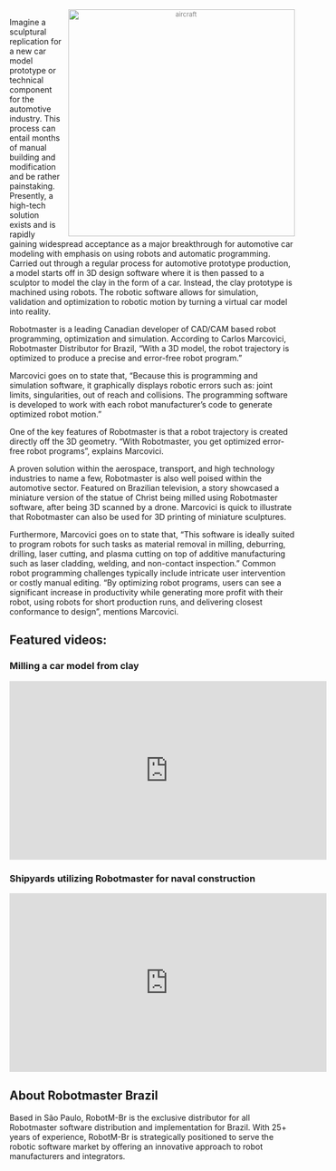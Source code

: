 <div style="font-size:80%; text-align: center; float:right;margin-left: 1em; color:grey;"><img src="/img/blog/maxresdefault3.jpg" alt="aircraft" style="width:400px; display: block;margin-bottom: 0.2em;"></div>

Imagine a sculptural replication for a new car model prototype or technical component for the automotive industry. This process can entail months of manual building and modification and be rather painstaking. Presently, a high-tech solution exists and is rapidly gaining widespread acceptance as a major breakthrough for automotive car modeling with emphasis on using robots and automatic programming. Carried out through a regular process for automotive prototype production, a model starts off in 3D design software where it is then passed to a sculptor to model the clay in the form of a car.  Instead, the clay prototype is machined using robots. The robotic software allows for simulation, validation and optimization to robotic motion by turning a virtual car model into reality.

Robotmaster is a leading Canadian developer of CAD/CAM based robot programming, optimization and simulation. According to Carlos Marcovici, Robotmaster Distributor for Brazil, “With a 3D model, the robot trajectory is optimized to produce a precise and error-free robot program.” 

Marcovici goes on to state that, “Because this is programming and simulation software, it graphically displays robotic errors such as: joint limits, singularities, out of reach and collisions. The programming software is developed to work with each robot manufacturer’s code to generate optimized robot motion.”

One of the key features of Robotmaster is that a robot trajectory is created directly off the 3D geometry. “With Robotmaster, you get optimized error-free robot programs”, explains Marcovici. 

A proven solution within the aerospace, transport, and high technology industries to name a few, Robotmaster is also well poised within the automotive sector. Featured on Brazilian television, a story showcased a miniature version of the statue of Christ being milled using Robotmaster software, after being 3D scanned by a drone. Marcovici is quick to illustrate that Robotmaster can also be used for 3D printing of miniature sculptures.
 
Furthermore, Marcovici goes on to state that, “This software is ideally suited to program robots for such tasks as material removal in milling, deburring, drilling, laser cutting, and plasma cutting on top of additive manufacturing such as laser cladding, welding, and non-contact inspection.” Common robot programming challenges typically include intricate user intervention or costly manual editing. “By optimizing robot programs, users can see a significant increase in productivity while generating more profit with their robot, using robots for short production runs, and delivering closest conformance to design”, mentions Marcovici. 

## Featured videos:
 
### Milling a car model from clay

<iframe width="560" height="315" src="https://www.youtube.com/embed/KOZQJt79_90" frameborder="0" allowfullscreen></iframe>

### Shipyards utilizing Robotmaster for naval construction
 
<iframe width="560" height="315" src="https://www.youtube.com/embed/kXZy5rZkoI8" frameborder="0" allowfullscreen></iframe>


## About Robotmaster Brazil
Based in São Paulo, RobotM-Br is the exclusive distributor for all Robotmaster software distribution and implementation for Brazil. With 25+ years of experience, RobotM-Br is strategically positioned to serve the robotic software market by offering an innovative approach to robot manufacturers and integrators.